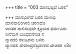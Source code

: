 +++
title = "003 ಮಾನಭಙ್ಗವೆ ಬರಲಿ"

+++
ಮಾನಭಂಗವೆ ಬರಲಿ ಮೇಣಭಿ  
ಮಾನವಾಲಿಂಗಿಸಲಿ ಚರಣದೊ  
ಳಾನತರ ಪಾಲಿಸುವುದೇ ಕ್ಷತ್ರಿಯರ ಧರ್ಮವಿದು   
ನೀನೆಮಗೆ ಬಾಂಧವನೆನುತ ಸ  
ನ್ಮಾನದಲಿ ಕಳುಹಿದನು ಬಳಿಕು  
ದ್ಯಾನದಲಿ ದೇವೇಂದ್ರನೆತ್ತಿದನಳಿದ ಖೇಚರರ       ॥3॥